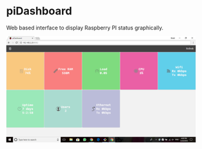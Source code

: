 # piDashboard
Web based interface to display Raspberry PI status graphically.

![Alt text](/snapshot/Home.png?raw=true "Home Page")
